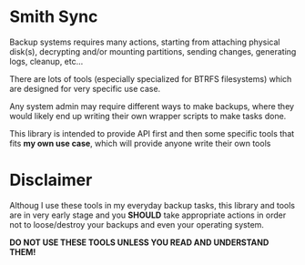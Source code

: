 # Smith Sync

Backup systems requires many actions, starting from attaching physical disk(s),
decrypting and/or mounting partitions, sending changes, generating logs, cleanup,
etc...

There are lots of tools (especially specialized for BTRFS filesystems) which are
designed for very specific use case.

Any system admin may require different ways to make backups, where they would likely
end up writing their own wrapper scripts to make tasks done.

This library is intended to provide API first and then some specific tools that
fits **my own use case**, which will provide anyone write their own tools

# Disclaimer

Althoug I use these tools in my everyday backup tasks, this library and tools are in very early stage and you **SHOULD** take appropriate actions in order not to loose/destroy your backups and even your operating system. 

**DO NOT USE THESE TOOLS UNLESS YOU READ AND UNDERSTAND THEM!**
